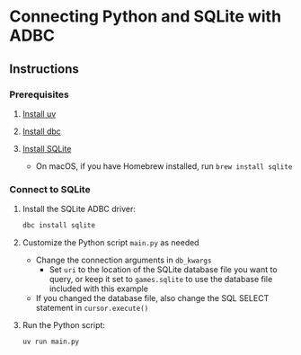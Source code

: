 <!--
Copyright 2025 Columnar Technologies Inc.

Licensed under the Apache License, Version 2.0 (the "License");
you may not use this file except in compliance with the License.
You may obtain a copy of the License at

    http://www.apache.org/licenses/LICENSE-2.0

Unless required by applicable law or agreed to in writing, software
distributed under the License is distributed on an "AS IS" BASIS,
WITHOUT WARRANTIES OR CONDITIONS OF ANY KIND, either express or implied.
See the License for the specific language governing permissions and
limitations under the License.
-->

# Connecting Python and SQLite with ADBC

## Instructions

### Prerequisites

1. [Install uv](https://docs.astral.sh/uv/getting-started/installation/)

1. [Install dbc](https://docs.columnar.tech/dbc/getting_started/installation/)

1. [Install SQLite](https://www.sqlite.org/download.html)
   - On macOS, if you have Homebrew installed, run `brew install sqlite`

### Connect to SQLite

1. Install the SQLite ADBC driver:

   ```sh
   dbc install sqlite
   ```

1. Customize the Python script `main.py` as needed
   - Change the connection arguments in `db_kwargs`
     - Set `uri` to the location of the SQLite database file you want to query, or keep it set to `games.sqlite` to use the database file included with this example
   - If you changed the database file, also change the SQL SELECT statement in `cursor.execute()`

1. Run the Python script:

   ```sh
   uv run main.py
   ```
